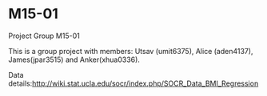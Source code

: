 # M15-01
Project Group M15-01

This is a group project with members: Utsav (umit6375), Alice (aden4137), James(jpar3515) and Anker(xhua0336).

Data details:http://wiki.stat.ucla.edu/socr/index.php/SOCR_Data_BMI_Regression
